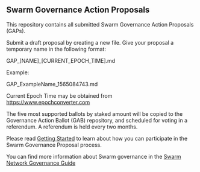 ## Swarm Governance Action Proposals

This repository contains all submitted Swarm Governance Action Proposals (GAPs).

Submit a draft proposal by creating a new file. Give your proposal a temporary name in the following format:

GAP_[NAME]_[CURRENT_EPOCH_TIME].md

Example:

GAP_ExampleName_1565084743.md

Current Epoch Time may be obtained from https://www.epochconverter.com

The five most supported ballots by staked amount will be copied to the Governance Action Ballot (GAB) repository, and scheduled for voting in a referendum. A referendum is held every two months.

Please read [Getting Started](https://github.com/swarmfund/networkgovernance/blob/master/docs/getting-started.md) to learn about how you can participate in the Swarm Governance Proposal process.

You can find more information about Swarm governance in the [Swarm Network Governance Guide](https://docs.swarmnetwork.org)
